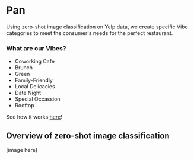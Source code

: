 # Pan

Using zero-shot image classification on Yelp data, we create specific Vibe categories to meet the consumer's needs for the perfect restaurant.


### What are our Vibes?

- Coworking Cafe
- Brunch
- Green
- Family-Friendly
- Local Delicacies
- Date Night
- Special Occassion
- Rooftop

See how it works [here](https://github.com/samuelcampione/zero_shot_learning_restaurant_data/blob/main/zero_shot_classification.ipynb)!

## Overview of zero-shot image classification

[image here]
